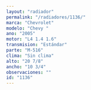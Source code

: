 ```yaml
---
layout: "radiador"
permalink: "/radiadores/1136/"
marca: "Chevrolet"
modelo: "Chevy "
ano: "2005"
motor: "L4 1.4 1.6"
transmision: "Estándar"
parte: "M-516"
clima: "Sin clima"
alto: "20 7/8"
ancho: "10 3/4"
observaciones: ""
id: "1136"
---
```


